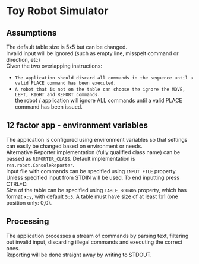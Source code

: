 Toy Robot Simulator
===================

## Assumptions
The default table size is 5x5 but can be changed.  
Invalid input will be ignored (such as empty line, misspelt command or direction, etc)  
Given the two overlapping instructions:
- `The application should discard all commands in the sequence until a valid PLACE command has been executed.`
- `A robot that is not on the table can choose the ignore the MOVE, LEFT, RIGHT and REPORT commands.`  
the robot / application will ignore ALL commands until a valid PLACE command has been issued.

## 12 factor app - environment variables
The application is configured using environment variables so that settings can easily be changed based on environment or needs.  
Alternative Reporter implementation (fully qualified class name) can be passed as `REPORTER_CLASS`. Default implementation is `rea.robot.ConsoleReporter`.  
Input file with commands can be specified using `INPUT_FILE` property. Unless specified input from STDIN will be used. To end inputting press CTRL+D.  
Size of the table can be specified using `TABLE_BOUNDS` property, which has format `x:y`, with default `5:5`. A table must have size of at least 1x1 (one position only: 0,0).  

## Processing
The application processes a stream of commands by parsing text, filtering out invalid input, discarding illegal commands and executing the correct ones.  
Reporting will be done straight away by writing to STDOUT.   
